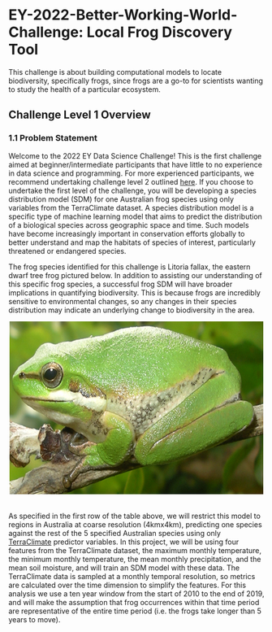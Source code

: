 # EY-2022-Better-Working-World-Challenge: Local Frog Discovery Tool
This challenge is about building computational models to locate biodiversity, specifically frogs, since frogs are a go-to for scientists wanting to study the health of a particular ecosystem.


## Challenge Level 1 Overview

### 1.1 Problem Statement <a id='ps'></a>


Welcome to the 2022 EY Data Science Challenge! This is the first challenge aimed at beginner/intermediate participants that have little to no experience in data science and programming. For more experienced participants, we recommend undertaking challenge level 2 outlined [here](Model_Level_2.ipynb). If you choose to undertake the first level of the challenge, you will be developing a species distribution model (SDM) for one Australian frog species using only variables from the TerraClimate dataset. A species distribution model is a specific type of machine learning model that aims to predict the distribution of a biological species across geographic space and time. Such models have become increasingly important in conservation efforts globally to better understand and map the habitats of species of interest, particularly threatened or endangered species. 

The frog species identified for this challenge is Litoria fallax, the eastern dwarf tree frog pictured below. In addition to assisting our understanding of this specific frog species, a successful frog SDM will have broader implications in quantifying biodiversity. This is because frogs are incredibly sensitive to environmental changes, so any changes in their species distribution may indicate an underlying change to biodiversity in the area. 

<center>
<img src="pictures/Litoria_fallax.jpg" width="500" height="340">
</center>

<br>



As specified in the first row of the table above, we will restrict this model to regions in Australia at coarse resolution (4kmx4km), predicting one species against the rest of the 5 specified Australian species using only [TerraClimate](https://planetarycomputer.microsoft.com/dataset/terraclimate) predictor variables. In this project, we will be using four features from the TerraClimate dataset, the maximum monthly temperature, the minimum monthly temperature, the mean monthly precipitation, and the mean soil moisture, and will train an SDM model with these data. The TerraClimate data is sampled at a monthly temporal resolution, so metrics are calculated over the time dimension to simplify the features. For this analysis we use a ten year window from the start of 2010 to the end of 2019, and will make the assumption that frog occurrences within that time period are representative of the entire time period (i.e. the frogs take longer than 5 years to move). 
